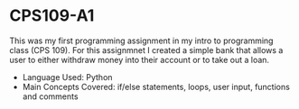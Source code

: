 # CPS109-A1
 This was my first programming assignment in my intro to programming class (CPS 109). For this assignmnet I created a simple bank that allows a user to either withdraw
 money into their account or to take out a loan. 

- Language Used: Python 
- Main Concepts Covered: if/else statements, loops, user input, functions and comments
